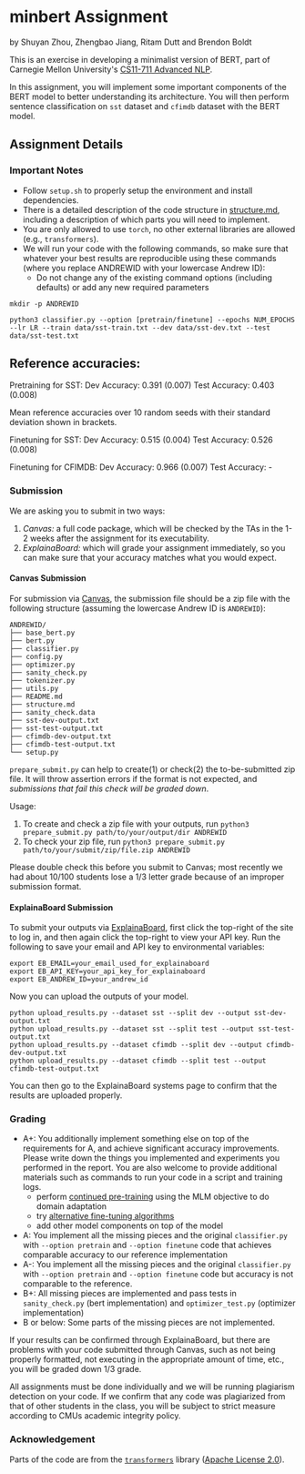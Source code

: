 # minbert Assignment
by Shuyan Zhou, Zhengbao Jiang, Ritam Dutt and Brendon Boldt

This is an exercise in developing a minimalist version of BERT, part of Carnegie Mellon University's [CS11-711 Advanced NLP](http://phontron.com/class/anlp2021/index.html).

In this assignment, you will implement some important components of the BERT model to better understanding its architecture. 
You will then perform sentence classification on ``sst`` dataset and ``cfimdb`` dataset with the BERT model.

## Assignment Details

### Important Notes
* Follow `setup.sh` to properly setup the environment and install dependencies.
* There is a detailed description of the code structure in [structure.md](./structure.md), including a description of which parts you will need to implement.
* You are only allowed to use `torch`, no other external libraries are allowed (e.g., `transformers`).
* We will run your code with the following commands, so make sure that whatever your best results are reproducible using these commands (where you replace ANDREWID with your lowercase Andrew ID):
    * Do not change any of the existing command options (including defaults) or add any new required parameters
```
mkdir -p ANDREWID

python3 classifier.py --option [pretrain/finetune] --epochs NUM_EPOCHS --lr LR --train data/sst-train.txt --dev data/sst-dev.txt --test data/sst-test.txt
```
## Reference accuracies: 

Pretraining for SST:
Dev Accuracy: 0.391 (0.007)
Test Accuracy: 0.403 (0.008)

Mean reference accuracies over 10 random seeds with their standard deviation shown in brackets.

Finetuning for SST:
Dev Accuracy: 0.515 (0.004)
Test Accuracy: 0.526 (0.008)

Finetuning for CFIMDB:
Dev Accuracy: 0.966 (0.007)
Test Accuracy: -

### Submission

We are asking you to submit in two ways:
1. *Canvas:* a full code package, which will be checked by the TAs in the 1-2 weeks 
   after the assignment for its executability.
2. *ExplainaBoard:* which will grade your assignment immediately, so you can make sure
   that your accuracy matches what you would expect.

#### Canvas Submission

For submission via [Canvas](https://canvas.cmu.edu/),
the submission file should be a zip file with the following structure (assuming the
lowercase Andrew ID is ``ANDREWID``):
```
ANDREWID/
├── base_bert.py
├── bert.py
├── classifier.py
├── config.py
├── optimizer.py
├── sanity_check.py
├── tokenizer.py
├── utils.py
├── README.md
├── structure.md
├── sanity_check.data
├── sst-dev-output.txt 
├── sst-test-output.txt 
├── cfimdb-dev-output.txt 
├── cfimdb-test-output.txt 
└── setup.py
```

`prepare_submit.py` can help to create(1) or check(2) the to-be-submitted zip file. It
will throw assertion errors if the format is not expected, and *submissions that fail
this check will be graded down*.

Usage:
1. To create and check a zip file with your outputs, run
   `python3 prepare_submit.py path/to/your/output/dir ANDREWID`
2. To check your zip file, run
   `python3 prepare_submit.py path/to/your/submit/zip/file.zip ANDREWID`

Please double check this before you submit to Canvas; most recently we had about 10/100
students lose a 1/3 letter grade because of an improper submission format.

#### ExplainaBoard Submission

To submit your outputs via [ExplainaBoard](https://explainaboard.inspiredco.ai), first
click the top-right of the site to log in, and then again click the top-right to view
your API key. Run the following to save your email and API key to environmental
variables:

```
export EB_EMAIL=your_email_used_for_explainaboard
export EB_API_KEY=your_api_key_for_explainaboard
export EB_ANDREW_ID=your_andrew_id
```

Now you can upload the outputs of your model.

```
python upload_results.py --dataset sst --split dev --output sst-dev-output.txt
python upload_results.py --dataset sst --split test --output sst-test-output.txt
python upload_results.py --dataset cfimdb --split dev --output cfimdb-dev-output.txt
python upload_results.py --dataset cfimdb --split test --output cfimdb-test-output.txt
```

You can then go to the ExplainaBoard systems page to confirm that the results are
uploaded properly.

### Grading
* A+: You additionally implement something else on top of the requirements for A, and achieve significant accuracy improvements. Please write down the things you implemented and experiments you performed in the report. You are also welcome to provide additional materials such as commands to run your code in a script and training logs.
    * perform [continued pre-training](https://arxiv.org/abs/2004.10964) using the MLM objective to do domain adaptation
    * try [alternative fine-tuning algorithms](https://www.aclweb.org/anthology/2020.acl-main.197)
    * add other model components on top of the model
* A: You implement all the missing pieces and the original ``classifier.py`` with ``--option pretrain`` and ``--option finetune`` code that achieves comparable accuracy to our reference implementation
* A-: You implement all the missing pieces and the original ``classifier.py`` with ``--option pretrain`` and ``--option finetune`` code but accuracy is not comparable to the reference.
* B+: All missing pieces are implemented and pass tests in ``sanity_check.py`` (bert implementation) and ``optimizer_test.py`` (optimizer implementation)
* B or below: Some parts of the missing pieces are not implemented.

If your results can be confirmed through ExplainaBoard, but there are problems with your
code submitted through Canvas, such as not being properly formatted, not executing in
the appropriate amount of time, etc., you will be graded down 1/3 grade.

All assignments must be done individually and we will be running plagiarism detection
on your code. If we confirm that any code was plagiarized from that of other students
in the class, you will be subject to strict measure according to CMUs academic integrity
policy.

### Acknowledgement
Parts of the code are from the [`transformers`](https://github.com/huggingface/transformers) library ([Apache License 2.0](./LICENSE)).
